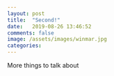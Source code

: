 ```yaml
---
layout: post
title:  "Second!"
date:   2019-08-26 13:46:52
comments: false
image: /assets/images/winmar.jpg
categories: 
---
```


More things to talk about